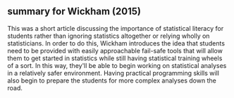 ## summary for Wickham (2015)

This was a short article discussing the importance of statistical literacy for students rather than
ignoring statistics altogether or relying wholly on statisticians. In order to do this, Wickham introduces
the idea that students need to be provided with easily approachable fail-safe tools that will
allow them to get started in statistics while still having statistical training wheels of a sort. In 
this way, they'll be able to begin working on statistical analyses in a relatively safer environment.
Having practical programming skills will also begin to prepare the students for more complex analyses
down the road.


